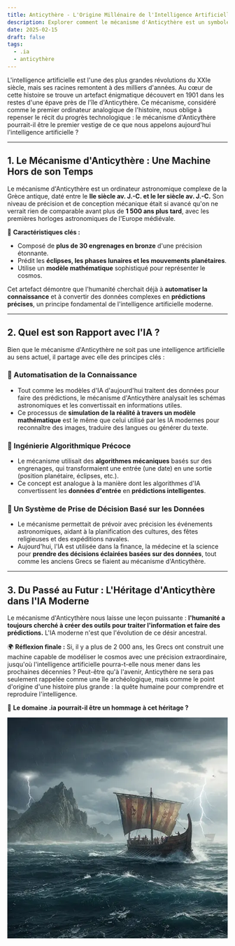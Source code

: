 ```yaml
---
title: Anticythère - L'Origine Millénaire de l'Intelligence Artificielle.
description: Explorer comment le mécanisme d'Anticythère est un symbole précoce de l'informatique et de l'intelligence artificielle, en établissant des parallèles avec l'IA moderne.
date: 2025-02-15
draft: false
tags:
  - .ia
  - anticythère
---
```


L'intelligence artificielle est l'une des plus grandes révolutions du XXIe siècle, mais ses racines remontent à des milliers d'années. Au cœur de cette histoire se trouve un artefact énigmatique découvert en 1901 dans les restes d'une épave près de l'île d'Anticythère. Ce mécanisme, considéré comme le premier ordinateur analogique de l'histoire, nous oblige à repenser le récit du progrès technologique : le mécanisme d'Anticythère pourrait-il être le premier vestige de ce que nous appelons aujourd'hui l'intelligence artificielle ?
* * * * *

**1. Le Mécanisme d'Anticythère : Une Machine Hors de son Temps**
------------------------------------------------------------------

Le mécanisme d'Anticythère est un ordinateur astronomique complexe de la Grèce antique, daté entre le **IIe siècle av. J.-C. et le Ier siècle av. J.-C.** Son niveau de précision et de conception mécanique était si avancé qu'on ne verrait rien de comparable avant plus de **1 500 ans plus tard**, avec les premières horloges astronomiques de l'Europe médiévale.

🔹 **Caractéristiques clés :**

- Composé de **plus de 30 engrenages en bronze** d'une précision étonnante.
- Prédit les **éclipses, les phases lunaires et les mouvements planétaires**.
- Utilise un **modèle mathématique** sophistiqué pour représenter le cosmos.

Cet artefact démontre que l'humanité cherchait déjà à **automatiser la connaissance** et à convertir des données complexes en **prédictions précises**, un principe fondamental de l'intelligence artificielle moderne.

* * * * *

**2. Quel est son Rapport avec l'IA ?**
--------------------------------------

Bien que le mécanisme d'Anticythère ne soit pas une intelligence artificielle au sens actuel, il partage avec elle des principes clés :

### **🔵 Automatisation de la Connaissance**

- Tout comme les modèles d'IA d'aujourd'hui traitent des données pour faire des prédictions, le mécanisme d'Anticythère analysait les schémas astronomiques et les convertissait en informations utiles.
- Ce processus de **simulation de la réalité à travers un modèle mathématique** est le même que celui utilisé par les IA modernes pour reconnaître des images, traduire des langues ou générer du texte.

### **🔵 Ingénierie Algorithmique Précoce**

- Le mécanisme utilisait des **algorithmes mécaniques** basés sur des engrenages, qui transformaient une entrée (une date) en une sortie (position planétaire, éclipses, etc.).
- Ce concept est analogue à la manière dont les algorithmes d'IA convertissent les **données d'entrée** en **prédictions intelligentes**.

### **🔵 Un Système de Prise de Décision Basé sur les Données**

- Le mécanisme permettait de prévoir avec précision les événements astronomiques, aidant à la planification des cultures, des fêtes religieuses et des expéditions navales.
- Aujourd'hui, l'IA est utilisée dans la finance, la médecine et la science pour **prendre des décisions éclairées basées sur des données**, tout comme les anciens Grecs se fiaient au mécanisme d'Anticythère.

* * * * *

**3. Du Passé au Futur : L'Héritage d'Anticythère dans l'IA Moderne**
----------------------------------------------------------------------

Le mécanisme d'Anticythère nous laisse une leçon puissante : **l'humanité a toujours cherché à créer des outils pour traiter l'information et faire des prédictions.** L'IA moderne n'est que l'évolution de ce désir ancestral.

🌍 **Réflexion finale :**
Si, il y a plus de 2 000 ans, les Grecs ont construit une machine capable de modéliser le cosmos avec une précision extraordinaire, jusqu'où l'intelligence artificielle pourra-t-elle nous mener dans les prochaines décennies ? Peut-être qu'à l'avenir, Anticythère ne sera pas seulement rappelée comme une île archéologique, mais comme le point d'origine d'une histoire plus grande : la quête humaine pour comprendre et reproduire l'intelligence.

🚀 **Le domaine .ia pourrait-il être un hommage à cet héritage ?**

![Illustration d'une ancienne galère grecque naviguant sur une mer orageuse](/img/Gemini_Galera.webp)
